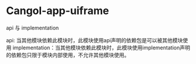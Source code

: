 # Cangol-app-uiframe

api 与 implementation

api: 当其他模块依赖此模块时，此模块使用api声明的依赖包是可以被其他模块使用
implementation：当其他模块依赖此模块时，此模块使用implementation声明的依赖包只限于模块内部使用，不允许其他模块使用。
